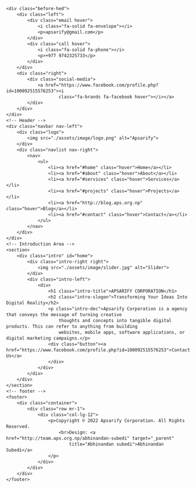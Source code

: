 <!-- Before Header -->
    <div class="before-hed">
        <div class="left">
            <div class="email hover">
                <i class="fa-solid fa-envelope"></i>
                <p>apsarify@gmail.com</p>
            </div>
            <div class="call hover">
                <i class="fa-solid fa-phone"></i>
                <p>+977 9742325733</p>
            </div>
        </div>
        <div class="right">
            <div class="social-media">
                <a href="https://www.facebook.com/profile.php?id=100092515576253"><i
                        class="fa-brands fa-facebook hover"></i></a>
            </div>
        </div>
    </div>
    <!-- Header -->
    <div class="navbar nav-left">
        <div class="logo">
            <img src="./assets/image/logo.png" alt="Apsarify">
        </div>
        <div class="navlist nav-right">
            <nav>
                <ul>
                    <li><a href="#home" class="hover">Home</a></li>
                    <li><a href="#about" class="hover">About</a></li>
                    <li><a href="#services" class="hover">Services</a></li>
                    <li><a href="#projects" class="hover">Projects</a></li>
                    <li><a href="http://blog.aps.org.np" class="hover">Blog</a></li>
                    <li><a href="#contact" class="hover">Contact</a></li>
                </ul>
            </nav>
        </div>
    </div>
    <!-- Introduction Area -->
    <section>
        <div class="intro" id="home">
            <div class="intro-right right">
                <img src="./assets/image/slider.jpg" alt="Slider">
            </div>
            <div class="intro-left">
                <div>
                    <h1 class="intro-title">APSARIFY CORPORATION</h1>
                    <h2 class="intro-slogon">Transforming Your Ideas Into Digital Reality</h2>
                    <p class="intro-dec">Apsarify Corporation is a agency that conveys the message of turning creative
                        thoughts and concepts into tangible digital products. This can refer to anything from building
                        websites, mobile apps, software applications, or digital marketing campaigns.</p>
                    <div class="button"><a href="https://www.facebook.com/profile.php?id=100092515576253">Contact Us</a>
                    </div>
                </div>
            </div>
        </div>
    </section>
    <!-- footer -->
    <footer>
        <div class="container">
            <div class="row mr-1">
                <div class="col-lg-12">
                    <p>Copyright © 2022 Apsarify Corporation. All Rights Reserved.
                        <br>Design: <a href="http://team.aps.org.np/abhinandan-subedi" target="_parent"
                            title="Abhinandan subedi">Abhinandan Subedi</a>
                    </p>
                </div>
            </div>
        </div>
    </footer>
